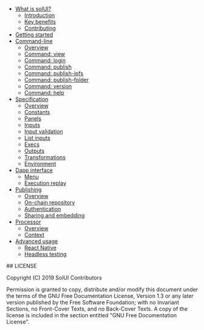 * [What is solUI?](WhatIsSolUI)
  * [Introduction](WhatIsSolUI/Introduction)
  * [Key benefits](WhatIsSolUI/KeyBenefits)
  * [Contributing](WhatIsSolUI/Contributing)
* [Getting started](GettingStarted)
* [Command-line](CommandLine)
  * [Overview](CommandLine/Overview)
  * [Command: view](CommandLine/View)
  * [Command: login](CommandLine/Login)
  * [Command: publish](CommandLine/Publish)
  * [Command: publish-ipfs](CommandLine/PublishIpfs)
  * [Command: publish-folder](CommandLine/PublishFolder)
  * [Command: version](CommandLine/Version)
  * [Command: help](CommandLine/Help)
* [Specification](Specification)
  * [Overview](Specification/Overview)
  * [Constants](Specification/Constants)
  * [Panels](Specification/Panels)
  * [Inputs](Specification/Inputs)
  * [Input validation](Specification/InputValidation)
  * [List inputs](Specification/ListInputs)
  * [Execs](Specification/Execs)
  * [Outputs](Specification/Outputs)
  * [Transformations](Specification/Transformations)
  * [Environment](Specification/EnvVars)
* [Dapp interface](DappInterface)
  * [Menu](DappInterface/Menu)
  * [Execution replay](DappInterface/ExecutionReplay)
* [Publishing](Publishing)
  * [Overview](Publishing/Overview)
  * [On-chain repository](Publishing/Repository)
  * [Authentication](Publishing/Authentication)
  * [Sharing and embedding](Publishing/ShareAndEmbedding)
* [Processor](Processor)
  * [Overview](Processor/Overview)
  * [Context](Processor/Context)
* [Advanced usage](AdvancedUsage)
  * [React Native](AdvancedUsage/ReactNative)
  * [Headless testing](AdvancedUsage/HeadlessTesting)


## LICENSE

Copyright (C) 2019 SolUI Contributors

Permission is granted to copy, distribute and/or modify this document
under the terms of the GNU Free Documentation License, Version 1.3
or any later version published by the Free Software Foundation;
with no Invariant Sections, no Front-Cover Texts, and no Back-Cover Texts.
A copy of the license is included in the section entitled "GNU
Free Documentation License".

